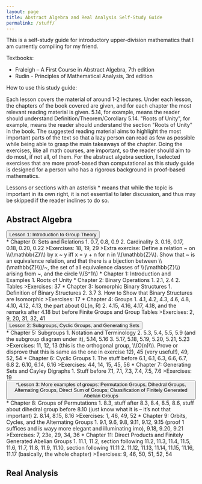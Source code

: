```yaml
---
layout: page
title: Abstract Algebra and Real Analysis Self-Study Guide
permalink: /stuff/
---
```


This is a self-study guide for introductory upper-division mathematics that I am currently compiling for my friend. 

Textbooks:
* Fraleigh – A First Course in Abstract Algebra, 7th edition
* Rudin - Principles of Mathematical Analysis, 3rd edition

How to use this study guide:

Each lesson covers the material of around 1-2 lectures. Under each lesson, the chapters of the book covered are given, and for each chapter the most relevant reading material is given. 5.14, for example, means the reader should understand Definition/Theorem/Corollary 5.14. "Roots of Unity", for example, means the reader should understand the section "Roots of Unity" in the book. The suggested reading material aims to highlight the most important parts of the text so that a lazy person can read as few as possible while being able to grasp the main takeaways of the chapter. Doing the exercises, like all math courses, are important, so the reader should aim to do most, if not all, of them. For the abstract algebra section, I selected exercises that are more proof-based than computational as this study guide is designed for a person who has a rigorous background in proof-based mathematics.

Lessons or sections with an asterisk * means that while the topic is important in its own right, it is not essential to later discussion, and thus may be skipped if the reader inclines to do so.

## Abstract Algebra
<body>
<button type="button" class="collapsible">Lesson 1: Introduction to Group Theory</button>
<div class="content" markdown="1">
* Chapter 0: Sets and Relations
    1. 0.7, 0.8, 0.9
	2. Cardinality
	3. 0.16, 0.17, 0.18, 0.20, 0.22
	>Exercises: 18, 19, 29  
	>Extra exercise: Define a relation ~ on \\(\mathbb{Z}\\) by x ~ y iff x = y + n for n in \\(\mathbb{Z}\\). Show that ~ is an equivalence relation, and that there is a bijection between \\(\mathbb{Z}\\)/~, the set of all equivalence classes of \\(\mathbb{Z}\\) arising from ~, and the circle \\(S^1\\)
* Chapter 1: Introduction and Examples
	1. Roots of Unity
* Chapter 2: Binary Operations
	1. 2.1, 2.4
	2. Tables
	>Exercises: 37
* Chapter 3: Isomorphic Binary Structures
	1. Definition of Binary Structures
	2. 3.7
	3. How to Show that Binary Structures are Isomorphic
	>Exercises: 17
* Chapter 4: Groups
	1. 4.1, 4.2, 4.3, 4.6, 4.8, 4.10, 4.12, 4.13, the part about GL(n, R)
	2. 4.15, 4.16, 4.17, 4.18, and the remarks after 4.18 but before Finite Groups and Group Tables
	>Exercises: 2, 9, 20, 31, 32, 41
</div>
<button type="button" class="collapsible">Lesson 2: Subgroups, Cyclic Groups, and Generating Sets</button>
<div class="content" markdown="1">
* Chapter 5: Subgroups
	1. Notation and Terminology
	2. 5.3, 5.4, 5.5, 5.9 (and the subgroup diagram under it), 5.14, 5.16
	3. 5.17, 5.18, 5.19, 5.20, 5.21, 5.23
	>Exercises: 11, 12, 13 (this is the orthogonal group, \\(O(n)\\). Prove or disprove that this is same as the one in exercise 12), 45 (very useful!), 49, 52, 54
* Chapter 6: Cyclic Groups
	1. The stuff before 6.1, 6.1, 6.3, 6.6, 6.7, 6.8
	2. 6.10, 6.14, 6.16
	>Exercises: 44, 14, 15, 45, 56
* Chapter 7: Generating Sets and Cayley Digraphs
	1. Stuff before 7.1, 7.1, 7.3, 7.4, 7.5, 7.6
	>Exercises: 19
</div>
<button type="button" class="collapsible">*Lesson 3: More examples of groups: Permutation Groups, Dihedral Groups, Alternating Groups, Direct Sum of Groups; Classification of Finitely Generated Abelian Groups</button>
<div class="content" markdown="1">
* Chapter 8: Groups of Permutations
	1. 8.3, stuff after 8.3, 8.4, 8.5, 8.6, stuff about dihedral group before 8.10 (just know what it is – it’s not that important)
	2. 8.14, 8.15, 8.16
	>Exercises: 1, 46, 49, 52
* Chapter 9: Orbits, Cycles, and the Alternating Groups
	1. 9.1, 9.6, 9.8, 9.11, 9.12, 9.15 (proof 1 suffices and is wayy more elegant and illuminating imo), 9.18, 9.20, 9.21
	>Exercises: 7, 23e, 29, 34, 36
* Chapter 11: Direct Products and Finitely Generated Abelian Groups
	1. 11.1, 11.2, section following 11.2, 11.3, 11.4, 11.5, 11.6, 11.7, 11.8, 11.9, 11.10, section following 11.11
	2. 11.12, 11.13, 11.14, 11.15, 11.16, 11.17 (basically, the whole chapter)
	>Exercises: 9, 46, 50, 51, 52, 54

</div>
</body>

## Real Analysis

